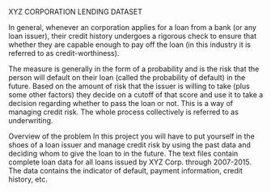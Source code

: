 XYZ CORPORATION LENDING DATASET

In general, whenever an corporation applies for a loan from a bank (or any loan issuer), their credit history undergoes a rigorous check to ensure that whether they are capable enough to pay off the loan (in this industry it is referred to as credit-worthiness).

The measure is generally in the form of a probability and is the risk that the person will default on their loan (called the probability of default) in the future.
Based on the amount of risk that the issuer is willing to take (plus some other factors) they decide on a cutoff of that score and use it to take a decision regarding whether to pass the loan or not. 
This is a way of managing credit risk. The whole process collectively is referred to as underwriting.


Overview of the problem
In this project you will have to put yourself in the shoes of a loan issuer and manage credit risk by using the past data and 
deciding whom to give the loan to in the future. The text files contain complete loan data for all loans issued by XYZ Corp. through 2007-2015. 
The data contains the indicator of default, payment information, credit history, etc.
